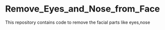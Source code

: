 # Remove_Eyes_and_Nose_from_Face
This repository contains code to remove the facial parts like eyes,nose
